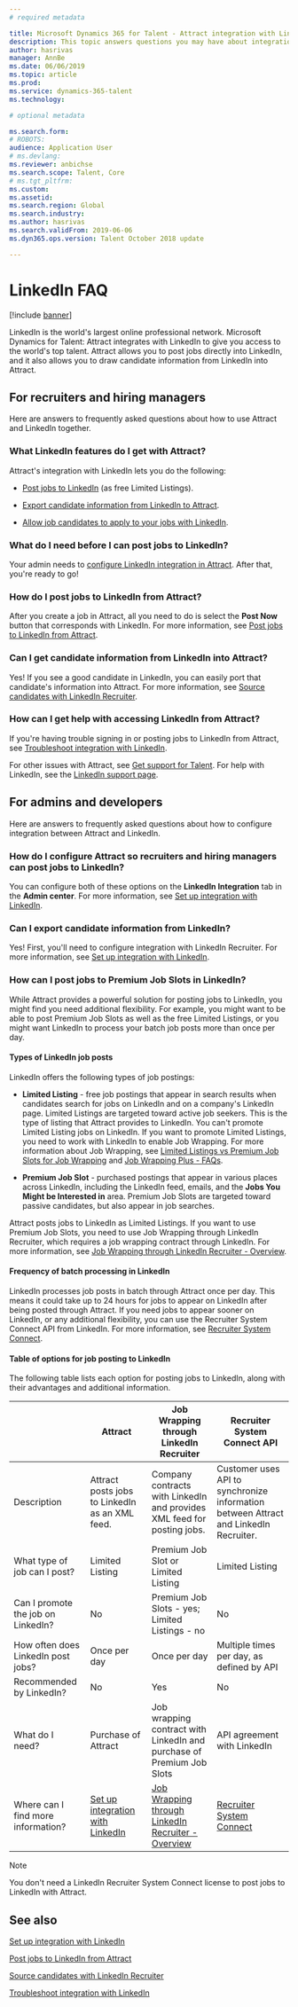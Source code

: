 ```yaml
---
# required metadata

title: Microsoft Dynamics 365 for Talent - Attract integration with LinkedIn FAQ
description: This topic answers questions you may have about integration between LinkedIn and Microsoft Dynamics 365 for Talent - Attract.
author: hasrivas
manager: AnnBe
ms.date: 06/06/2019
ms.topic: article
ms.prod: 
ms.service: dynamics-365-talent
ms.technology: 

# optional metadata

ms.search.form: 
# ROBOTS: 
audience: Application User
# ms.devlang: 
ms.reviewer: anbichse
ms.search.scope: Talent, Core
# ms.tgt_pltfrm: 
ms.custom: 
ms.assetid: 
ms.search.region: Global
ms.search.industry: 
ms.author: hasrivas
ms.search.validFrom: 2019-06-06
ms.dyn365.ops.version: Talent October 2018 update

---
```


# LinkedIn FAQ

[!include [banner](includes/banner.md)]

LinkedIn is the world's largest online professional network. Microsoft Dynamics for Talent: Attract integrates with LinkedIn to give you access to the world's top talent. Attract allows you to post jobs directly into LinkedIn, and it also allows you to draw candidate information from LinkedIn into Attract.

## For recruiters and hiring managers

Here are answers to frequently asked questions about how to use Attract and LinkedIn together.

### What LinkedIn features do I get with Attract?

Attract's integration with LinkedIn lets you do the following:

- [Post jobs to LinkedIn](./attract-post-jobs-to-linkedin.md) (as free Limited Listings).

- [Export candidate information from LinkedIn to Attract](./attract-linkedin-recruiter.md#export-linkedin-candidates-to-attract-with-one-click).

- [Allow job candidates to apply to your jobs with LinkedIn](./attract-admin-linkedin.md#set-up-apply-with-linkedin-in-attract).

### What do I need before I can post jobs to LinkedIn?

Your admin needs to [configure LinkedIn integration in Attract](./attract-admin-linkedin.md#configure-job-posting-to-linkedin). After that, you're ready to go!

### How do I post jobs to LinkedIn from Attract?

After you create a job in Attract, all you need to do is select the **Post Now** button that corresponds with LinkedIn. For more information, see [Post jobs to LinkedIn from Attract](./attract-post-jobs-to-linkedin.md#post-jobs-to-linkedin).

### Can I get candidate information from LinkedIn into Attract?

Yes! If you see a good candidate in LinkedIn, you can easily port that candidate's information into Attract. For more information, see [Source candidates with LinkedIn Recruiter](attract-linkedin-recruiter.md).

### How can I get help with accessing LinkedIn from Attract?

If you're having trouble signing in or posting jobs to LinkedIn from Attract, see [Troubleshoot integration with LinkedIn](./attract-troubleshoot-linkedin.md).

For other issues with Attract, see [Get support for Talent](./talent-support.md). For help with LinkedIn, see the [LinkedIn support page](https://www.linkedin.com/help).

## For admins and developers

Here are answers to frequently asked questions about how to configure integration between Attract and LinkedIn.

### How do I configure Attract so recruiters and hiring managers can post jobs to LinkedIn?

You can configure both of these options on the **LinkedIn Integration** tab in the **Admin center**. For more information, see [Set up integration with LinkedIn](./attract-admin-linkedin.md).

### Can I export candidate information from LinkedIn?

Yes! First, you'll need to configure integration with LinkedIn Recruiter. For more information, see [Set up integration with LinkedIn](./attract-admin-linkedin.md).

### How can I post jobs to Premium Job Slots in LinkedIn?

While Attract provides a powerful solution for posting jobs to LinkedIn, you might find you need additional flexibility. For example, you might want to be able to post Premium Job Slots as well as the free Limited Listings, or you might want LinkedIn to process your batch job posts more than once per day.

#### Types of LinkedIn job posts

LinkedIn offers the following types of job postings:

- **Limited Listing** - free job postings that appear in search results when candidates search for jobs on LinkedIn and on a company's LinkedIn page. Limited Listings are targeted toward active job seekers. This is the type of listing that Attract provides to LinkedIn. You can't promote Limited Listing jobs on LinkedIn. If you want to promote Limited Listings, you need to work with LinkedIn to enable Job Wrapping. For more information about Job Wrapping, see [Limited Listings vs Premium Job Slots for Job Wrapping](https://www.linkedin.com/help/recruiter/answer/79049/limited-listings-vs-premium-job-slots-for-job-wrapping) and [Job Wrapping Plus - FAQs](https://www.linkedin.com/help/recruiter/answer/79050/job-wrapping-frequently-asked-questions).

- **Premium Job Slot** - purchased postings that appear in various places across LinkedIn, including the LinkedIn feed, emails, and the **Jobs You Might be Interested in** area. Premium Job Slots are targeted toward passive candidates, but also appear in job searches.

Attract posts jobs to LinkedIn as Limited Listings. If you want to use Premium Job Slots, you need to use Job Wrapping through LinkedIn Recruiter, which requires a job wrapping contract through LinkedIn. For more information, see [Job Wrapping through LinkedIn Recruiter - Overview](https://www.linkedin.com/help/recruiter/answer/79037).

#### Frequency of batch processing in LinkedIn

LinkedIn processes job posts in batch through Attract once per day. This means it could take up to 24 hours for jobs to appear on LinkedIn after being posted through Attract. If you need jobs to appear sooner on LinkedIn, or any additional flexibility, you can use the Recruiter System Connect API from LinkedIn. For more information, see [Recruiter System Connect](https://docs.microsoft.com/en-us/linkedin/talent/recruiter-system-connect).

#### Table of options for job posting to LinkedIn

The following table lists each option for posting jobs to LinkedIn, along with their advantages and additional information.

|  | Attract | Job Wrapping through LinkedIn Recruiter | Recruiter System Connect API |
|---|---|---|---|
| Description | Attract posts jobs to LinkedIn as an XML feed. | Company contracts with LinkedIn and provides XML feed for posting jobs. | Customer uses API to synchronize information between Attract and LinkedIn Recruiter. |
| What type of job can I post? | Limited Listing | Premium Job Slot or Limited Listing | Limited Listing |
| Can I promote the job on LinkedIn? | No | Premium Job Slots - yes; Limited Listings - no | No |
| How often does LinkedIn post jobs? | Once per day | Once per day | Multiple times per day, as defined by API |
| Recommended by LinkedIn? | No | Yes | No |
| What do I need? | Purchase of Attract | Job wrapping contract with LinkedIn and purchase of Premium Job Slots | API agreement with LinkedIn | 
| Where can I find more information? | [Set up integration with LinkedIn](./attract-admin-linkedin.md) | [Job Wrapping through LinkedIn Recruiter - Overview](https://www.linkedin.com/help/recruiter/answer/79037) | [Recruiter System Connect](https://docs.microsoft.com/en-us/linkedin/talent/recruiter-system-connect) |

>[!NOTE]
>You don't need a LinkedIn Recruiter System Connect license to post jobs to LinkedIn with Attract.

## See also

[Set up integration with LinkedIn](./attract-admin-linkedin.md)<p></p>
[Post jobs to LinkedIn from Attract](./attract-post-jobs-to-linkedin.md)<p></p>
[Source candidates with LinkedIn Recruiter](./attract-linkedin-recruiter.md)<p></p>
[Troubleshoot integration with LinkedIn](./attract-troubleshoot-linkedin.md)